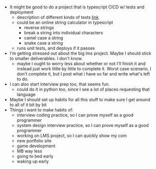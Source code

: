 - It might be good to do a project that is typescript CICD w/ tests and deployment
	- description of different kinds of tests [link](https://stackoverflow.com/a/859592)
	- could be an online string calculator in typescript
		- reverse strings
		- break a string into individual characters
		- camel case a string
		- snake case a string
	- runs unit tests, and deploys if it passes
- I'm getting stressed out about the big lms project. Maybe I should stick to smaller deliverables. I don't know.
	- maybe I ought to worry less about whether or not I'll finish it and instead just work little by little to complete it. Worst case scenario, I don't complete it, but I post what i have so far and write what's left to do.
- I can also start interview prep too, that seems fun.
	- could do it in python too, since I see a lot of places requesting that language
- Maybe I should set up habits for all this stuff to make sure I get around to all of it bit by bit
- Things i want to make habits of:
	- interview coding practice, so I can prove myself as a good programmer
	- system design interview practice, so I can prove myself as a good programmer
	- working on LMS project, so I can quickly show my com
	- new portfolio site
	- game development
	- MB way less
	- going to bed early
	- waking up early